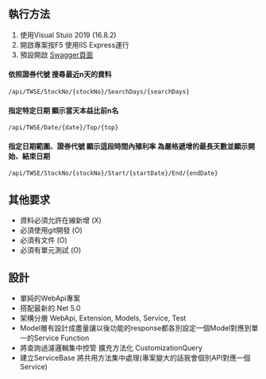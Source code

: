 ## 執行方法
1. 使用Visual Stuio 2019 (16.8.2)
2. 開啟專案按F5 使用IIS Express運行
3. 預設開啟 [Swagger頁面](https://localhost:44356/swagger)

#### 依照證券代號 搜尋最近n天的資料
``` CSharp
​/api/TWSE/StockNo/{stockNo}/SearchDays/{searchDays}
```
#### 指定特定日期 顯示當天本益比前n名
``` CSharp
/api/TWSE/Date/{date}/Top/{top}
```
#### 指定日期範圍、證券代號 顯示這段時間內殖利率 為嚴格遞增的最長天數並顯示開始、結束日期
``` CSharp
/api/TWSE/StockNo/{stockNo}/Start/{startDate}/End/{endDate}
```

## 其他要求
- 資料必須允許在線新增 (X)
- 必須使用git開發 (O)
- 必須有文件 (O)
- 必須有單元測試 (O)

## 設計
- 單純的WebApi專案
- 搭配最新的.Net 5.0
- 架構分層 WebApi, Extension, Models, Service, Test
- Model層有設計成盡量讓以後功能的response都各別設定一個Model對應到單一的Service Function
- 將查詢過濾邏輯集中控管 擴充方法化 CustomizationQuery
- 建立ServiceBase 將共用方法集中處理(專案變大的話我會個別API對應一個Service)


